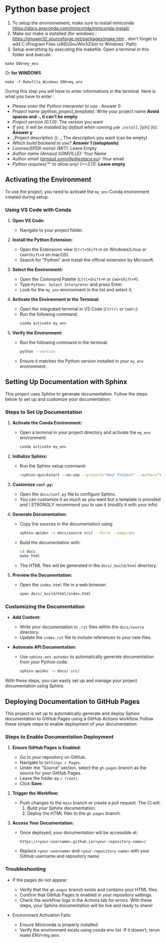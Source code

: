# Python base project

1. To setup the environnement, make sure to install miniconda https://docs.anaconda.com/miniconda/miniconda-install/
2. Make sur make is installed (for windows : https://gnuwin32.sourceforge.net/packages/make.htm , don't forget to add C:\Program Files (x86)\GnuWin32\bin to Windows' Path)
3. Setup everything by executing the makefile. Open a terminal in this folder and execute :
```
make ENV=my_env
```
Or **for WINDOWS**
```
make -f Makefile_Windows ENV=my_env
```
During this step you will have to enter informations in the terminal. Here is what you have to enter :

* _Please enter the Python interpreter to use :_ Answer 0
* _Project name (python_project_template):_ Write your project name **Avoid spaces and -, it can't be empty**
* _Project version (0.1.0):_ The version you want
* _If yes, it will be installed by default when running `pdm install`. [y/n] (n):_ **Answer y** 
* _Project description (): _ The description you want (can be empty)
* _Which build backend to use?_ **Answer 1 (setuptools)**
* _License(SPDX name) (MIT):_ Leave Empty
* _Author name (Arnaud SOMVILLE):_ Your Name
* _Author email (arnaud.somville@estaca.eu):_ Your email
* _Python requires('*' to allow any) (>=3.11):_ **Leave empty**

## Activating the Environment

To use the project, you need to activate the `my_env` Conda environment created during setup.

### Using VS Code with Conda

1. **Open VS Code:**
   - Navigate to your project folder.

2. **Install the Python Extension:**
   - Open the Extensions view (`Ctrl+Shift+X` on Windows/Linux or `Cmd+Shift+X` on macOS).
   - Search for "Python" and install the official extension by Microsoft.

3. **Select the Environment:**
   - Open the Command Palette (`Ctrl+Shift+P` or `Cmd+Shift+P`).
   - Type `Python: Select Interpreter` and press Enter.
   - Look for the `my_env` environment in the list and select it.

4. **Activate the Environment in the Terminal:**
   - Open the integrated terminal in VS Code (`Ctrl+\` or `Cmd+\`).
   - Run the following command:
     ```bash
     conda activate my_env
     ```

5. **Verify the Environment:**
   - Run the following command in the terminal:
     ```bash
     python --version
     ```
   - Ensure it matches the Python version installed in your `my_env` environment.

## Setting Up Documentation with Sphinx

This project uses Sphinx to generate documentation. Follow the steps below to set up and customize your documentation:

### Steps to Set Up Documentation

1. **Activate the Conda Environment:**
   - Open a terminal in your project directory and activate the `my_env` environment:
     ```bash
     conda activate my_env
     ```

2. **Initialize Sphinx:**
   - Run the Sphinx setup command:
     ```bash
     >sphinx-quickstart --no-sep --project="Your Project" --author="Your Name" --release="0.1" --quiet docs
     ```
3. **Customize `conf.py`:**
   - Open the `docs/conf.py` file to configure Sphinx.
   - You can customize it as much as you want but a template is provided and I STRONGLY recommend you to use it (modify it with your info)

4. **Generate Documentation:**
   - Copy the sources in the documentation using
     ```bash
     sphinx-apidoc -o docs/source src/ --force --separate
     ```
   - Build the documentation with:
     ```bash
     cd docs
     make html
     ```
   - The HTML files will be generated in the `docs/_build/html` directory.

5. **Preview the Documentation:**
   - Open the `index.html` file in a web browser:
     ```bash
     open docs/_build/html/index.html
     ```

### Customizing the Documentation

- **Add Content:**
  - Write your documentation in `.rst` files within the `docs/source` directory.
  - Update the `index.rst` file to include references to your new files.

- **Automate API Documentation:**
  - Use `sphinx.ext.autodoc` to automatically generate documentation from your Python code:
    ```bash
    sphinx-apidoc -o docs/ src/
    ```

With these steps, you can easily set up and manage your project documentation using Sphinx.

## Deploying Documentation to GitHub Pages

This project is set up to automatically generate and deploy Sphinx documentation to GitHub Pages using a GitHub Actions workflow. Follow these simple steps to enable deployment of your documentation:

### Steps to Enable Documentation Deployment

1. **Ensure GitHub Pages is Enabled:**
   - Go to your repository on GitHub.
   - Navigate to `Settings > Pages`.
   - Under the "Source" section, select the `gh-pages` branch as the source for your GitHub Pages. 
   - Leave the folder as `/ (root)`.
   - Click **Save**.

2. **Trigger the Workflow:**
   - Push changes to the `main` branch or create a pull request. The CI will:
     1. Build your Sphinx documentation.
     2. Deploy the HTML files to the `gh-pages` branch.

3. **Access Your Documentation:**
   - Once deployed, your documentation will be accessible at:
     ```
     https://<your-username>.github.io/<your-repository-name>/
     ```
   - Replace `<your-username>` and `<your-repository-name>` with your GitHub username and repository name.

### Troubleshooting

- If the pages do not appear:
  - Verify that the `gh-pages` branch exists and contains your HTML files.
  - Confirm that GitHub Pages is enabled in your repository settings.
  - Check the workflow logs in the Actions tab for errors.
With these steps, your Sphinx documentation will be live and ready to share!

- Environment Activation Fails:
  - Ensure Miniconda is properly installed.
  - Verify the environment exists using conda env list. If it doesn’t, rerun make ENV=my_env.
